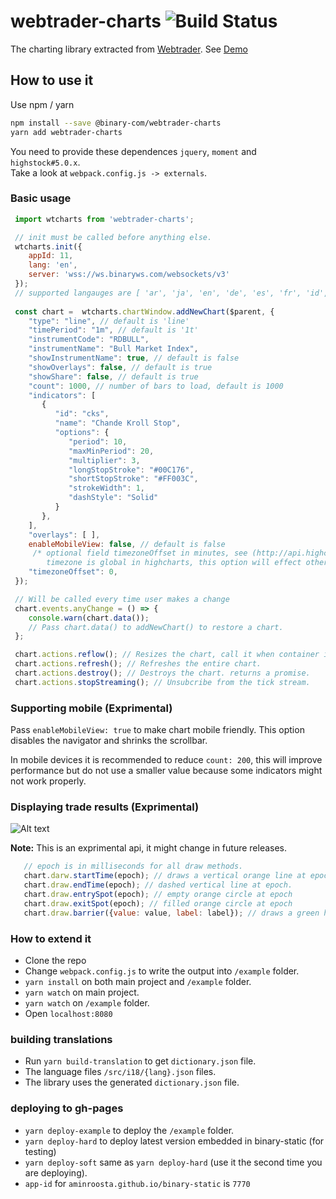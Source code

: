 # webtrader-charts ![Build Status](https://travis-ci.org/binary-com/webtrader-charts.svg?branch=master)

The charting library extracted from [Webtrader](https://github.com/binary-com/webtrader).
See [Demo](http://aminroosta.ir/webtrader-charts)

## How to use it

Use npm / yarn
```bash     
npm install --save @binary-com/webtrader-charts
yarn add webtrader-charts
```

You need to provide these dependences `jquery`, `moment` and `highstock#5.0.x`.  
Take a look at `webpack.config.js -> externals`.  

### Basic usage

```js
 import wtcharts from 'webtrader-charts';

 // init must be called before anything else.
 wtcharts.init({
    appId: 11,
    lang: 'en',
    server: 'wss://ws.binaryws.com/websockets/v3'
 });
 // supported langauges are [ 'ar', 'ja', 'en', 'de', 'es', 'fr', 'id', 'it', 'pl', 'pt', 'ru', 'th', 'vi', 'zh_cn', 'zh_tw']
 
 const chart =  wtcharts.chartWindow.addNewChart($parent, {
    "type": "line", // default is 'line'
    "timePeriod": "1m", // default is '1t'
    "instrumentCode": "RDBULL",
    "instrumentName": "Bull Market Index",
    "showInstrumentName": true, // default is false
    "showOverlays": false, // default is true
    "showShare": false, // default is true
    "count": 1000, // number of bars to load, default is 1000
    "indicators": [
       {
          "id": "cks",
          "name": "Chande Kroll Stop",
          "options": {
             "period": 10,
             "maxMinPeriod": 20,
             "multiplier": 3,
             "longStopStroke": "#00C176",
             "shortStopStroke": "#FF003C",
             "strokeWidth": 1,
             "dashStyle": "Solid"
          }
       },
    ],
    "overlays": [ ],
    enableMobileView: false, // default is false
     /* optional field timezoneOffset in minutes, see (http://api.highcharts.com/highstock/global.timezoneOffset)
        timezone is global in highcharts, this option will effect other charts on the page */
    "timezoneOffset": 0,
 });

 // Will be called every time user makes a change
 chart.events.anyChange = () => {
    console.warn(chart.data());
    // Pass chart.data() to addNewChart() to restore a chart.
 }; 

 chart.actions.reflow(); // Resizes the chart, call it when container is resized.
 chart.actions.refresh(); // Refreshes the entire chart.
 chart.actions.destroy(); // Destroys the chart. returns a promise.
 chart.actions.stopStreaming(); // Unsubcribe from the tick stream.
```

### Supporting mobile (Exprimental)

Pass `enableMobileView: true` to make chart mobile friendly. This option disables the navigator and shrinks the scrollbar.

In mobile devices it is recommended to reduce `count: 200`, this will improve performance but do not use a smaller value because some indicators might not work properly.

### Displaying trade results (Exprimental)

![Alt text](example/screenshots/0.png?raw=true "Displaying trade results")

**Note:** This is an exprimental api, it might change in future releases.
```js
   // epoch is in milliseconds for all draw methods.
   chart.darw.startTime(epoch); // draws a vertical orange line at epoch.
   chart.draw.endTime(epoch); // dashed vertical line at epoch.
   chart.draw.entrySpot(epoch); // empty orange circle at epoch
   chart.draw.exitSpot(epoch); // filled orange circle at epoch
   chart.draw.barrier({value: value, label: label}); // draws a green horizontal barrier line
```

### How to extend it
- Clone the repo
- Change `webpack.config.js` to write the output into `/example` folder.
- `yarn install` on both main project and `/example` folder.
- `yarn watch` on main project.
- `yarn watch` on `/example` folder.
- Open `localhost:8080`

### building translations
- Run `yarn build-translation` to get `dictionary.json` file.
- The language files `/src/i18/{lang}.json` files.
- The library uses the generated `dictionary.json` file.

### deploying to gh-pages
- `yarn deploy-example` to deploy the `/example` folder. 
- `yarn deploy-hard` to deploy latest version embedded in binary-static (for testing)
- `yarn deploy-soft` same as `yarn deploy-hard` (use it the second time you are deploying).
- `app-id` for `aminroosta.github.io/binary-static` is `7770`
